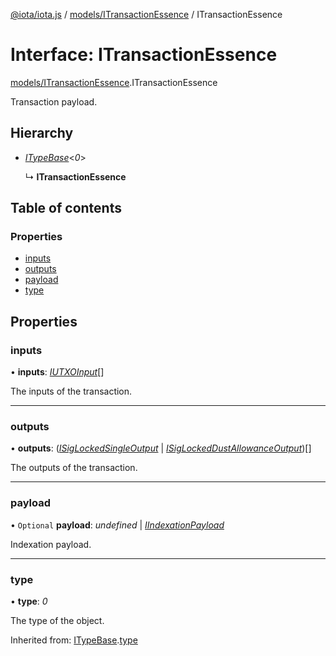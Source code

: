 [@iota/iota.js](../README.md) / [models/ITransactionEssence](../modules/models_itransactionessence.md) / ITransactionEssence

# Interface: ITransactionEssence

[models/ITransactionEssence](../modules/models_itransactionessence.md).ITransactionEssence

Transaction payload.

## Hierarchy

* [*ITypeBase*](models_itypebase.itypebase.md)<*0*\>

  ↳ **ITransactionEssence**

## Table of contents

### Properties

- [inputs](models_itransactionessence.itransactionessence.md#inputs)
- [outputs](models_itransactionessence.itransactionessence.md#outputs)
- [payload](models_itransactionessence.itransactionessence.md#payload)
- [type](models_itransactionessence.itransactionessence.md#type)

## Properties

### inputs

• **inputs**: [*IUTXOInput*](models_iutxoinput.iutxoinput.md)[]

The inputs of the transaction.

___

### outputs

• **outputs**: ([*ISigLockedSingleOutput*](models_isiglockedsingleoutput.isiglockedsingleoutput.md) \| [*ISigLockedDustAllowanceOutput*](models_isiglockeddustallowanceoutput.isiglockeddustallowanceoutput.md))[]

The outputs of the transaction.

___

### payload

• `Optional` **payload**: *undefined* \| [*IIndexationPayload*](models_iindexationpayload.iindexationpayload.md)

Indexation payload.

___

### type

• **type**: *0*

The type of the object.

Inherited from: [ITypeBase](models_itypebase.itypebase.md).[type](models_itypebase.itypebase.md#type)
